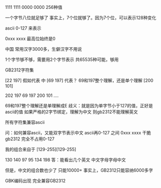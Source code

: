 1111 1111
0000 0000
256种值

一个字节八位就足够了
事实上，7个位就够了。因为7个位，可以表示128种变化

ascii
0-127 来表示

0xxx xxxx 最高位始终是0

中国
常用汉字3000多，生僻汉字不用说

1个字节够不够，需要用2个字节表示
共65535种可能，够用


GB2312字符集

[22 197] 假如代表 中
[69 197]  代表？ 69和197整个理解，还是单个理解
[200 101]

202 197 69 197 200 101 ....

69和197整个理解还是单理解成E
歧义：就是因为单字节小于127的值，正好是ascii的值
如果严格的2字节绑定，理解为中文
则gb2312不能理解英文

所有字符集兼容ascii

问：如何兼容ascii，又能双字节表示中文
ascii再0-127 之间
0xxx xxxx
干脆gb2312 完全不占用0-127

我的组合来自于
[129-255][129-255]

130 140 97 95 134 198
答：能看出几个英文
中文字母字母中文

但是，中文的组合数也少了
只能10000+
事实上，GB2312只能容纳6000多字


GBK编码出现  完全兼容GB2312
